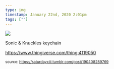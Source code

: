 ```yaml
---
type: img
timestamp: January 22nd, 2020 2:01pm
tags: [""]
---
```

<img src="https://saturdayxiii.github.io/media/190408289769.jpg"/>
                                                                                          
Sonic &amp; Knuckles keychain

<a href="https://www.thingiverse.com/thing:4119050" target="_blank">https://www.thingiverse.com/thing:4119050</a><br/>
 
                                    
                
                
                
                
                                
<small>source: https://saturdayxiii.tumblr.com/post/190408289769</small>